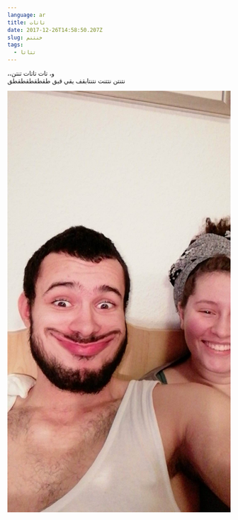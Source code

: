 ```yaml
---
language: ar
title: تاتات
date: 2017-12-26T14:58:50.207Z
slug: خنتنم
tags:
  - تتاتا
---
```

،،و، تات تاتات تنتن \
نتنتن نتتنت نتنتابقف يقي قيق طقطقطقطقطق

![](/static/images/25991457_1531525636931333_2091132400_o.jpg)
